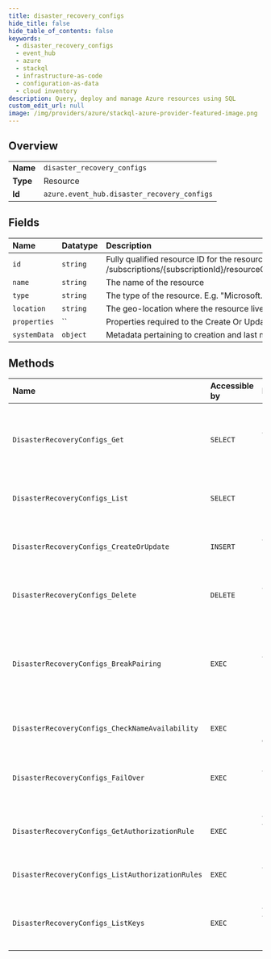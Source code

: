 ```yaml
---
title: disaster_recovery_configs
hide_title: false
hide_table_of_contents: false
keywords:
  - disaster_recovery_configs
  - event_hub
  - azure    
  - stackql
  - infrastructure-as-code
  - configuration-as-data
  - cloud inventory
description: Query, deploy and manage Azure resources using SQL
custom_edit_url: null
image: /img/providers/azure/stackql-azure-provider-featured-image.png
---
```

  
    

## Overview
<table><tbody>
<tr><td><b>Name</b></td><td><code>disaster_recovery_configs</code></td></tr>
<tr><td><b>Type</b></td><td>Resource</td></tr>
<tr><td><b>Id</b></td><td><code>azure.event_hub.disaster_recovery_configs</code></td></tr>
</tbody></table>

## Fields
| Name | Datatype | Description |
|:-----|:---------|:------------|
| `id` | `string` | Fully qualified resource ID for the resource. Ex - /subscriptions/&#123;subscriptionId&#125;/resourceGroups/&#123;resourceGroupName&#125;/providers/&#123;resourceProviderNamespace&#125;/&#123;resourceType&#125;/&#123;resourceName&#125; |
| `name` | `string` | The name of the resource |
| `type` | `string` | The type of the resource. E.g. "Microsoft.EventHub/Namespaces" or "Microsoft.EventHub/Namespaces/EventHubs" |
| `location` | `string` | The geo-location where the resource lives |
| `properties` | `` | Properties required to the Create Or Update Alias(Disaster Recovery configurations) |
| `systemData` | `object` | Metadata pertaining to creation and last modification of the resource. |
## Methods
| Name | Accessible by | Required Params | Description |
|:-----|:--------------|:----------------|:------------|
| `DisasterRecoveryConfigs_Get` | `SELECT` | `alias, namespaceName, resourceGroupName, subscriptionId` | Retrieves Alias(Disaster Recovery configuration) for primary or secondary namespace |
| `DisasterRecoveryConfigs_List` | `SELECT` | `namespaceName, resourceGroupName, subscriptionId` | Gets all Alias(Disaster Recovery configurations) |
| `DisasterRecoveryConfigs_CreateOrUpdate` | `INSERT` | `alias, namespaceName, resourceGroupName, subscriptionId` | Creates or updates a new Alias(Disaster Recovery configuration) |
| `DisasterRecoveryConfigs_Delete` | `DELETE` | `alias, namespaceName, resourceGroupName, subscriptionId` | Deletes an Alias(Disaster Recovery configuration) |
| `DisasterRecoveryConfigs_BreakPairing` | `EXEC` | `alias, namespaceName, resourceGroupName, subscriptionId` | This operation disables the Disaster Recovery and stops replicating changes from primary to secondary namespaces |
| `DisasterRecoveryConfigs_CheckNameAvailability` | `EXEC` | `namespaceName, resourceGroupName, subscriptionId, data__name` | Check the give Namespace name availability. |
| `DisasterRecoveryConfigs_FailOver` | `EXEC` | `alias, namespaceName, resourceGroupName, subscriptionId` | Invokes GEO DR failover and reconfigure the alias to point to the secondary namespace |
| `DisasterRecoveryConfigs_GetAuthorizationRule` | `EXEC` | `alias, authorizationRuleName, namespaceName, resourceGroupName, subscriptionId` | Gets an AuthorizationRule for a Namespace by rule name. |
| `DisasterRecoveryConfigs_ListAuthorizationRules` | `EXEC` | `alias, namespaceName, resourceGroupName, subscriptionId` | Gets a list of authorization rules for a Namespace. |
| `DisasterRecoveryConfigs_ListKeys` | `EXEC` | `alias, authorizationRuleName, namespaceName, resourceGroupName, subscriptionId` | Gets the primary and secondary connection strings for the Namespace. |
